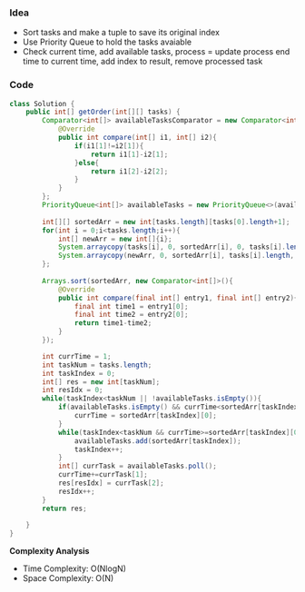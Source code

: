 ### Idea
- Sort tasks and make a tuple to save its original index
- Use Priority Queue to hold the tasks avaiable
- Check current time, add available tasks, process = update process end time to current time, add index to result, remove processed task


### Code

```java
class Solution {
    public int[] getOrder(int[][] tasks) {
        Comparator<int[]> availableTasksComparator = new Comparator<int[]>(){
            @Override
            public int compare(int[] i1, int[] i2){
                if(i1[1]!=i2[1]){
                    return i1[1]-i2[1];
                }else{
                    return i1[2]-i2[2];
                }
            }
        };
        PriorityQueue<int[]> availableTasks = new PriorityQueue<>(availableTasksComparator);
        
        int[][] sortedArr = new int[tasks.length][tasks[0].length+1];
        for(int i = 0;i<tasks.length;i++){
            int[] newArr = new int[]{i};
            System.arraycopy(tasks[i], 0, sortedArr[i], 0, tasks[i].length);
            System.arraycopy(newArr, 0, sortedArr[i], tasks[i].length, 1);
        };
        
        Arrays.sort(sortedArr, new Comparator<int[]>(){
            @Override
            public int compare(final int[] entry1, final int[] entry2){
                final int time1 = entry1[0];
                final int time2 = entry2[0];
                return time1-time2;
            }
        });

        int currTime = 1;
        int taskNum = tasks.length;
        int taskIndex = 0;
        int[] res = new int[taskNum];
        int resIdx = 0;
        while(taskIndex<taskNum || !availableTasks.isEmpty()){
            if(availableTasks.isEmpty() && currTime<sortedArr[taskIndex][0]){
                currTime = sortedArr[taskIndex][0];
            }
            while(taskIndex<taskNum && currTime>=sortedArr[taskIndex][0]){
                availableTasks.add(sortedArr[taskIndex]);
                taskIndex++;
            }
            int[] currTask = availableTasks.poll();
            currTime+=currTask[1];
            res[resIdx] = currTask[2];
            resIdx++; 
        }
        return res;
        
    }
}

```

**Complexity Analysis**

- Time Complexity: O(NlogN)
- Space Complexity: O(N)
